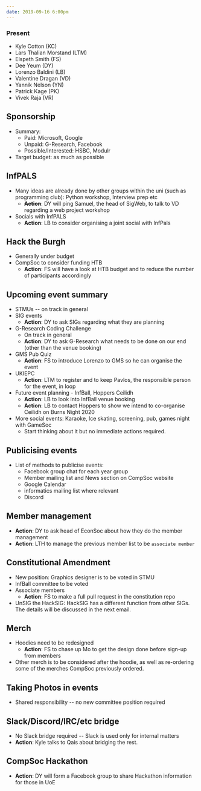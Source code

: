 ```yaml
---
date: 2019-09-16 6:00pm
---
```


### Present
- Kyle Cotton (KC)
- Lars Thalian Morstand (LTM)
- Elspeth Smith (FS)
- Dee Yeum (DY)
- Lorenzo Baldini (LB)
- Valentine Dragan (VD)
- Yannik Nelson (YN)
- Patrick Kage (PK)
- Vivek Raja (VR)

## Sponsorship
- Summary:
  - Paid: Microsoft, Google
  - Unpaid: G-Research, Facebook
  - Possible/Interested: HSBC, Modulr
- Target budget: as much as possible

## InfPALS
- Many ideas are already done by other groups within the uni (such as programming club): Python workshop, Interview prep etc
  - ~~**Action**~~: DY will ping Samuel, the head of SigWeb, to talk to VD regarding a web project workshop
- Socials with InfPALS
  - **Action**: LB to consider organising a joint social with InfPals 

## Hack the Burgh
- Generally under budget
- CompSoc to consider funding HTB 
  - **Action**: FS will have a look at HTB budget and to reduce the number of participants accordingly 

## Upcoming event summary
- STMUs -- on track in general
- SIG events
  - **Action**: DY to ask SIGs regarding what they are planning 
- G-Research Coding Challenge
  - On track in general 
  - **Action**: DY to ask G-Research what needs to be done on our end (other than the venue booking)
- GMS Pub Quiz 
  - **Action**: FS to introduce Lorenzo to GMS so he can organise the event
- UKIEPC
  - **Action**: LTM to register and to keep Pavlos, the responsible person for the event, in loop 
- Future event planning - InfBall, Hoppers Ceilidh
  - **Action**: LB to look into InfBall venue booking
  - **Action**: LB to contact Hoppers to show we intend to co-organise Ceilidh on Burns Night 2020
- More social events: Karaoke, Ice skating, screening, pub, games night with GameSoc
  - Start thinking about it but no immediate actions required.

## Publicising events
- List of methods to publicise events:
  - Facebook group chat for each year group
  - Member mailing list and News section on CompSoc website  
  - Google Calendar
  - informatics mailing list where relevant
  - Discord

## Member management 
- **Action**: DY to ask head of EconSoc about how they do the member management
- **Action**: LTH to manage the previous member list to be `associate member`

## Constitutional Amendment
- New position: Graphics designer is to be voted in STMU
- InfBall committee to be voted 
- Associate members
  - **Action**: FS to make a full pull request in the constitution repo
- UnSIG the HackSIG: HackSIG has a different function from other SIGs. The details will be discussed in the next email.

## Merch 
- Hoodies need to be redesigned
  - **Action**: FS to chase up Mo to get the design done before sign-up from members
- Other merch is to be considered after the hoodie, as well as re-ordering some of the merches CompSoc previously ordered.

## Taking Photos in events 
 - Shared responsibility -- no new committee position required
 
## Slack/Discord/IRC/etc bridge
 - No Slack bridge required -- Slack is used only for internal matters 
 - **Action**: Kyle talks to Qais about bridging the rest.
 
## CompSoc Hackathon
 - **Action**: DY will form a Facebook group to share Hackathon information for those in UoE 
 
